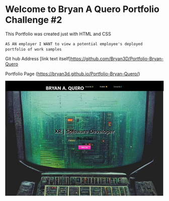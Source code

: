 # Welcome to Bryan A Quero Portfolio Challenge #2

This Portfolio was created just with HTML and CSS

``AS AN employer
  I WANT to view a potential employee's deployed portfolio of work samples``

Git hub Address
[link text itself]https://github.com/Bryan3D/Portfolio-Bryan-Quero

Portfolio Page
(https://bryan3d.github.io/Portfolio-Bryan-Quero/)

![alt text](https://github.com/Bryan3D/Portfolio-Bryan-Quero/blob/main/2022_10_13_19_09_13_BQ_XR_FS_DSoftware_Developer.jpg)
